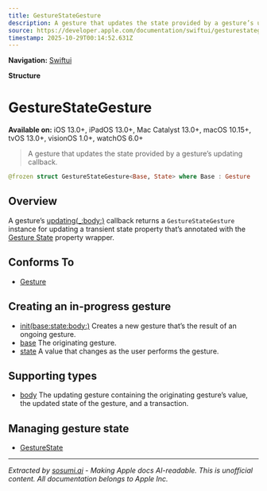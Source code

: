 ```yaml
---
title: GestureStateGesture
description: A gesture that updates the state provided by a gesture’s updating callback.
source: https://developer.apple.com/documentation/swiftui/gesturestategesture
timestamp: 2025-10-29T00:14:52.631Z
---
```


**Navigation:** [Swiftui](/documentation/swiftui)

**Structure**

# GestureStateGesture

**Available on:** iOS 13.0+, iPadOS 13.0+, Mac Catalyst 13.0+, macOS 10.15+, tvOS 13.0+, visionOS 1.0+, watchOS 6.0+

> A gesture that updates the state provided by a gesture’s updating callback.

```swift
@frozen struct GestureStateGesture<Base, State> where Base : Gesture
```

## Overview

A gesture’s [updating(_:body:)](/documentation/swiftui/gesture/updating(_:body:)) callback returns a `GestureStateGesture` instance for updating a transient state property that’s annotated with the [Gesture State](/documentation/swiftui/gesturestate) property wrapper.

## Conforms To

- [Gesture](/documentation/swiftui/gesture)

## Creating an in-progress gesture

- [init(base:state:body:)](/documentation/swiftui/gesturestategesture/init(base:state:body:)) Creates a new gesture that’s the result of an ongoing gesture.
- [base](/documentation/swiftui/gesturestategesture/base) The originating gesture.
- [state](/documentation/swiftui/gesturestategesture/state) A value that changes as the user performs the gesture.

## Supporting types

- [body](/documentation/swiftui/gesturestategesture/body) The updating gesture containing the originating gesture’s value, the updated state of the gesture, and a transaction.

## Managing gesture state

- [GestureState](/documentation/swiftui/gesturestate)

---

*Extracted by [sosumi.ai](https://sosumi.ai) - Making Apple docs AI-readable.*
*This is unofficial content. All documentation belongs to Apple Inc.*
